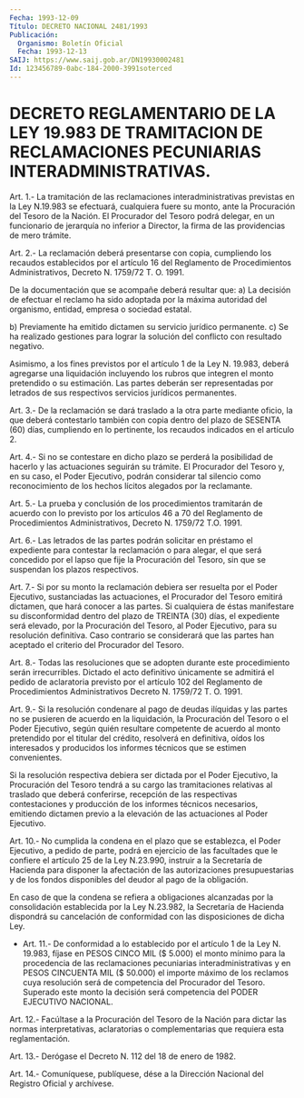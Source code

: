 ```yaml
---
Fecha: 1993-12-09
Título: DECRETO NACIONAL 2481/1993
Publicación:
  Organismo: Boletín Oficial
  Fecha: 1993-12-13
SAIJ: https://www.saij.gob.ar/DN19930002481
Id: 123456789-0abc-184-2000-3991soterced
---
```

# DECRETO REGLAMENTARIO DE LA LEY 19.983 DE TRAMITACION DE RECLAMACIONES PECUNIARIAS INTERADMINISTRATIVAS.

<a id="1"></a>
Art. 1.- La tramitación de las reclamaciones interadministrativas  previstas  en  la  Ley N.19.983 se efectuará, cualquiera fuere su monto, ante la Procuración  del  Tesoro  de  la Nación.  El  Procurador  del  Tesoro  podrá  delegar,  en un funcionario de jerarquía no inferior a Director, la firma de las  providencias  de mero trámite.

<a id="2"></a>
Art.  2.-  La  reclamación  deberá  presentarse  con  copia, cumpliendo  los  recaudos  establecidos  por  el  artículo  16  del Reglamento  de  Procedimientos  Administrativos, Decreto N. 1759/72 T. O. 1991.

De  la documentación que se acompañe  deberá  resultar  que:  a) La  decisión  de  efectuar  el  reclamo ha sido adoptada por la máxima  autoridad  del  organismo,  entidad,   empresa  o  sociedad estatal.

b) Previamente ha emitido dictamen su servicio jurídico permanente.  c)  Se  ha  realizado  gestiones  para  lograr  la  solución   del conflicto con resultado negativo.

Asimismo,  a  los  fines previstos por el artículo 1 de la Ley N. 19.983, deberá agregarse  una liquidación incluyendo los rubros que integren el monto pretendido o su estimación.  Las  partes  deberán  ser  representadas    por  letrados  de  sus respectivos servicios jurídicos permanentes.

<a id="3"></a>
Art.  3.-  De  la reclamación se dará traslado a la otra parte mediante  oficio,  la que  deberá  contestarlo  también  con  copia dentro del plazo de SESENTA (60) días, cumpliendo en lo pertinente, los recaudos indicados en el artículo 2.

<a id="4"></a>
Art.  4.-  Si  no  se  contestare en dicho plazo se perderá la posibilidad de hacerlo y las  actuaciones  seguirán  su trámite. El Procurador  del  Tesoro  y, en su caso, el Poder Ejecutivo,  podrán considerar tal silencio como  reconocimiento  de los hechos lícitos alegados por la reclamante.

<a id="5"></a>
Art.  5.-  La  prueba  y  conclusión  de  los  procedimientos tramitarán  de  acuerdo  con  lo previsto por los artículos 46 a 70 del  Reglamento  de  Procedimientos   Administrativos,  Decreto  N. 1759/72 T.O. 1991.

<a id="6"></a>
Art.  6.-  Las  letrados  de  las  partes  podrán solicitar en préstamo  el  expediente  para  contestar  la  reclamación  o  para alegar, el que será concedido por el lapso que fije  la Procuración del    Tesoro,   sin  que  se  suspendan  los  plazos  respectivos.

<a id="7"></a>
Art.  7.-  Si por su monto la reclamación debiera ser resuelta por  el  Poder  Ejecutivo,    sustanciadas    las  actuaciones,  el Procurador  del  Tesoro emitirá dictamen, que hará  conocer  a  las partes.  Si cualquiera  de  éstas  manifestare  su  disconformidad dentro del plazo  de TREINTA (30) días, el expediente será elevado, por  la  Procuración  del  Tesoro,  al  Poder  Ejecutivo,  para  su resolución  definitiva.  Caso  contrario  se  considerará  que  las partes   han  aceptado  el  criterio  del  Procurador  del  Tesoro.

<a id="8"></a>
Art.  8.-  Todas  las resoluciones que se adopten durante este procedimiento  serán  irrecurribles.  Dictado  el  acto  definitivo únicamente se admitirá  el  pedido  de  aclaratoria previsto por el artículo  102  del  Reglamento  de  Procedimientos  Administrativos Decreto N. 1759/72 T. O. 1991.

<a id="9"></a>
Art. 9.- Si la resolución condenare al pago de deudas ilíquidas y las  partes  no  se  pusieren  de  acuerdo  en la liquidación, la Procuración del Tesoro o el Poder Ejecutivo, según  quién resultare competente  de  acuerdo  al  monto  pretendido  por el titular  del crédito,   resolverá  en  definitiva,  oídos  los  interesados    y producidos  los  informes técnicos que se estimen convenientes.

Si la resolución  respectiva  debiera  ser  dictada  por  el Poder Ejecutivo,  la  Procuración  del  Tesoro  tendrá  a  su  cargo  las tramitaciones    relativas   al  traslado  que  deberá  conferirse, recepción de las respectivas contestaciones  y  producción  de los informes  técnicos  necesarios,  emitiendo  dictamen  previo  a  la elevación de las actuaciones al Poder Ejecutivo.

<a id="10"></a>
Art. 10.- No cumplida la condena en el plazo que se establezca, el Poder  Ejecutivo,  a  pedido de parte, podrá en ejercicio de las facultades que le confiere  el  artículo  25  de  la  Ley N.23.990, instruir  a la  Secretaría de Hacienda para disponer la afectación de las autorizaciones  presupuestarias  y de los fondos disponibles del deudor al pago de la obligación.

En  caso  de  que la condena se refiera a obligaciones  alcanzadas por  la  consolidación    establecida   por  la  Ley  N.23.982,  la Secretaría de Hacienda dispondrá su cancelación  de conformidad con las disposiciones de dicha Ley.

<a id="11"></a>
* Art. 11.- De conformidad a lo establecido por el artículo 1  de la Ley N. 19.983,  fíjase  en  PESOS CINCO MIL ($ 5.000) el monto mínimo  para  la  procedencia  de  las   reclamaciones  pecuniarias interadministrativas  y  en PESOS CINCUENTA  MIL  ($  50.000)  el importe máximo de los reclamos  cuya resolución será de competencia del Procurador del Tesoro. Superado  este  monto  la  decisión será competencia del PODER EJECUTIVO NACIONAL.

<a id="12"></a>
Art.  12.-  Facúltase a la Procuración del Tesoro de la Nación para dictar las normas interpretativas, aclaratorias o complementarias que requiera esta reglamentación.

<a id="13"></a>
Art.  13.- Derógase el Decreto N. 112 del 18 de enero de 1982.

<a id="14"></a>
Art. 14.- Comuníquese, publíquese, dése a la Dirección Nacional del Registro Oficial y archívese.